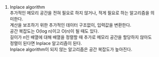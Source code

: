 1. Inplace algorithm  
추가적인 메모리 공간을 전혀 필요로 하지 않거나, 적게 필요로 하는 알고리즘을 의미한다.  
계산을 보조하기 위한 추가적인 데이터 구조없이, 입력값을 변환한다.  
공간 복잡도는 O(log n)이고 O(n)이 될 때도 있다.  
길이가 n인 배열에 대해 배열을 정렬할 때 추가로 메모리 공간을 할당하지 않아도 정렬이 된다면 Inplace 알고리즘이 된다.  
Inplace algorithm이 되지 않는 알고리즘은 공간 복잡도가 높아진다.  